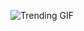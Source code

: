 ![Trending GIF](https://media0.giphy.com/media/bGgsc5mWoryfgKBx1u/giphy.gif?cid=8bb21772zrbgszvono3ib7jh6zn03e0iffhm9nb6d6yxaxbc&ep=v1_gifs_search&rid=giphy.gif&ct=g)
